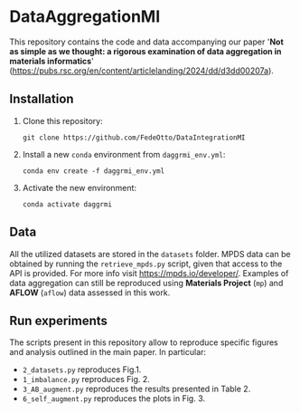 # DataAggregationMI
This repository contains the code and data accompanying our paper '**Not as simple as we thought: a rigorous examination of data aggregation in materials informatics**' (https://pubs.rsc.org/en/content/articlelanding/2024/dd/d3dd00207a).

## Installation
1. Clone this repository:
   ```git
   git clone https://github.com/FedeOtto/DataIntegrationMI
   ```
2. Install a new `conda` environment from `daggrmi_env.yml`:
   ```git
   conda env create -f daggrmi_env.yml
   ```
3. Activate the new environment:
   ```git
   conda activate daggrmi
   ```

## Data
All the utilized datasets are stored in the `datasets` folder. MPDS data can be obtained by running the `retrieve_mpds.py` script, given that access to the API is provided. For more info visit https://mpds.io/developer/. Examples of data aggregation can still be reproduced using **Materials Project** (`mp`) and **AFLOW** (`aflow`) data assessed in this work.

## Run experiments
The scripts present in this repository allow to reproduce specific figures and analysis outlined in the main paper. In particular:
- `2_datasets.py` reproduces Fig.1.
- `1_imbalance.py` reproduces Fig. 2.
- `3_AB_augment.py` reproduces the results presented in Table 2.
- `6_self_augment.py` reproduces the plots in Fig. 3.
